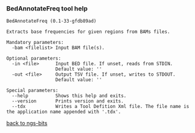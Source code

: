 ### BedAnnotateFreq tool help
	BedAnnotateFreq (0.1-33-gfdb89ad)
	
	Extracts base frequencies for given regions from BAMs files.
	
	Mandatory parameters:
	  -bam <filelist> Input BAM file(s).
	
	Optional parameters:
	  -in <file>      Input BED file. If unset, reads from STDIN.
	                  Default value: ''
	  -out <file>     Output TSV file. If unset, writes to STDOUT.
	                  Default value: ''
	
	Special parameters:
	  --help          Shows this help and exits.
	  --version       Prints version and exits.
	  --tdx           Writes a Tool Defition Xml file. The file name is the application name appended with '.tdx'.
	
[back to ngs-bits]("https://github.com/marc-sturm/ngs-bits")